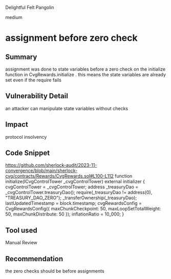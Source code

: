 Delightful Felt Pangolin

medium

# assignment before zero check

## Summary
assignment was done to state variables  before a zero check on the  initialize function in CvgRewards.initialize .
this means the state variables are already set even if the require fails
## Vulnerability Detail
an attacker can manipulate state variables without checks
## Impact
protocol insolvency
## Code Snippet
https://github.com/sherlock-audit/2023-11-convergence/blob/main/sherlock-cvg/contracts/Rewards/CvgRewards.sol#L100-L112
  function initialize(ICvgControlTower _cvgControlTower) external initializer {
        cvgControlTower = _cvgControlTower;
        address _treasuryDao = _cvgControlTower.treasuryDao();
        require(_treasuryDao != address(0), "TREASURY_DAO_ZERO");
        _transferOwnership(_treasuryDao);
        lastUpdatedTimestamp = block.timestamp;
        cvgRewardsConfig = CvgRewardsConfig({
            maxChunkCheckpoint: 50,
            maxLoopSetTotalWeight: 50,
            maxChunkDistribute: 50
        });
        inflationRatio = 10_000;
    }

## Tool used

Manual Review

## Recommendation
the zero checks should be before assignments